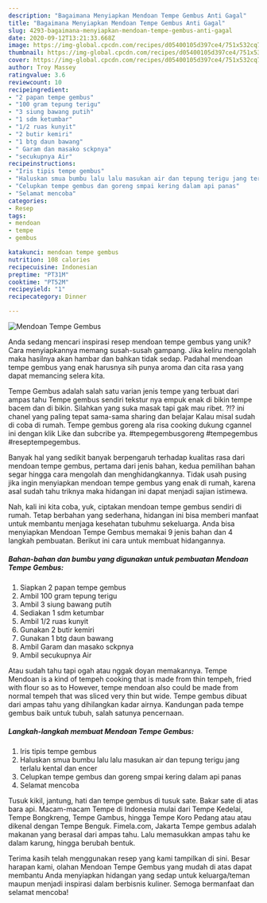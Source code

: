 ```yaml
---
description: "Bagaimana Menyiapkan Mendoan Tempe Gembus Anti Gagal"
title: "Bagaimana Menyiapkan Mendoan Tempe Gembus Anti Gagal"
slug: 4293-bagaimana-menyiapkan-mendoan-tempe-gembus-anti-gagal
date: 2020-09-12T13:21:33.668Z
image: https://img-global.cpcdn.com/recipes/d05400105d397ce4/751x532cq70/mendoan-tempe-gembus-foto-resep-utama.jpg
thumbnail: https://img-global.cpcdn.com/recipes/d05400105d397ce4/751x532cq70/mendoan-tempe-gembus-foto-resep-utama.jpg
cover: https://img-global.cpcdn.com/recipes/d05400105d397ce4/751x532cq70/mendoan-tempe-gembus-foto-resep-utama.jpg
author: Troy Massey
ratingvalue: 3.6
reviewcount: 10
recipeingredient:
- "2 papan tempe gembus"
- "100 gram tepung terigu"
- "3 siung bawang putih"
- "1 sdm ketumbar"
- "1/2 ruas kunyit"
- "2 butir kemiri"
- "1 btg daun bawang"
- " Garam dan masako sckpnya"
- "secukupnya Air"
recipeinstructions:
- "Iris tipis tempe gembus"
- "Haluskan smua bumbu lalu lalu masukan air dan tepung terigu jang terlalu kental dan encer"
- "Celupkan tempe gembus dan goreng smpai kering dalam api panas"
- "Selamat mencoba"
categories:
- Resep
tags:
- mendoan
- tempe
- gembus

katakunci: mendoan tempe gembus 
nutrition: 108 calories
recipecuisine: Indonesian
preptime: "PT31M"
cooktime: "PT52M"
recipeyield: "1"
recipecategory: Dinner

---
```



![Mendoan Tempe Gembus](https://img-global.cpcdn.com/recipes/d05400105d397ce4/751x532cq70/mendoan-tempe-gembus-foto-resep-utama.jpg)

Anda sedang mencari inspirasi resep mendoan tempe gembus yang unik? Cara menyiapkannya memang susah-susah gampang. Jika keliru mengolah maka hasilnya akan hambar dan bahkan tidak sedap. Padahal mendoan tempe gembus yang enak harusnya sih punya aroma dan cita rasa yang dapat memancing selera kita.

Tempe Gembus adalah salah satu varian jenis tempe yang terbuat dari ampas tahu Tempe gembus sendiri tekstur nya empuk enak di bikin tempe bacem dan di bikin. Silahkan yang suka masak tapi gak mau ribet. ?!? ini chanel yang paling tepat sama-sama sharing dan belajar Kalau misal sudah di coba di rumah. Tempe gembus goreng ala risa cooking dukung cgannel ini dengan klik Like dan subcribe ya. #tempegembusgoreng #tempegembus #reseptempegembus.

Banyak hal yang sedikit banyak berpengaruh terhadap kualitas rasa dari mendoan tempe gembus, pertama dari jenis bahan, kedua pemilihan bahan segar hingga cara mengolah dan menghidangkannya. Tidak usah pusing jika ingin menyiapkan mendoan tempe gembus yang enak di rumah, karena asal sudah tahu triknya maka hidangan ini dapat menjadi sajian istimewa.


Nah, kali ini kita coba, yuk, ciptakan mendoan tempe gembus sendiri di rumah. Tetap berbahan yang sederhana, hidangan ini bisa memberi manfaat untuk membantu menjaga kesehatan tubuhmu sekeluarga. Anda bisa menyiapkan Mendoan Tempe Gembus memakai 9 jenis bahan dan 4 langkah pembuatan. Berikut ini cara untuk membuat hidangannya.

<!--inarticleads1-->

##### Bahan-bahan dan bumbu yang digunakan untuk pembuatan Mendoan Tempe Gembus:

1. Siapkan 2 papan tempe gembus
1. Ambil 100 gram tepung terigu
1. Ambil 3 siung bawang putih
1. Sediakan 1 sdm ketumbar
1. Ambil 1/2 ruas kunyit
1. Gunakan 2 butir kemiri
1. Gunakan 1 btg daun bawang
1. Ambil  Garam dan masako sckpnya
1. Ambil secukupnya Air


Atau sudah tahu tapi ogah atau nggak doyan memakannya. Tempe Mendoan is a kind of tempeh cooking that is made from thin tempeh, fried with flour so as to However, tempe mendoan also could be made from normal tempeh that was sliced very thin but wide. Tempe gembus dibuat dari ampas tahu yang dihilangkan kadar airnya. Kandungan pada tempe gembus baik untuk tubuh, salah satunya pencernaan. 

<!--inarticleads2-->

##### Langkah-langkah membuat Mendoan Tempe Gembus:

1. Iris tipis tempe gembus
1. Haluskan smua bumbu lalu lalu masukan air dan tepung terigu jang terlalu kental dan encer
1. Celupkan tempe gembus dan goreng smpai kering dalam api panas
1. Selamat mencoba


Tusuk kikil, jantung, hati dan tempe gembus di tusuk sate. Bakar sate di atas bara api. Macam-macam Tempe di Indonesia mulai dari Tempe Kedelai, Tempe Bongkreng, Tempe Gambus, hingga Tempe Koro Pedang atau atau dikenal dengan Tempe Benguk. Fimela.com, Jakarta Tempe gembus adalah makanan yang berasal dari ampas tahu. Lalu memasukkan ampas tahu ke dalam karung, hingga berubah bentuk. 

Terima kasih telah menggunakan resep yang kami tampilkan di sini. Besar harapan kami, olahan Mendoan Tempe Gembus yang mudah di atas dapat membantu Anda menyiapkan hidangan yang sedap untuk keluarga/teman maupun menjadi inspirasi dalam berbisnis kuliner. Semoga bermanfaat dan selamat mencoba!
